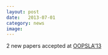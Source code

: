 ```yaml
---
layout: post
date:   2013-07-01
category: news
image: 
---
```


2 new papers accepted at [OOPSLA'13](http://splashcon.org/2013/program/oopsla-research-papers)
